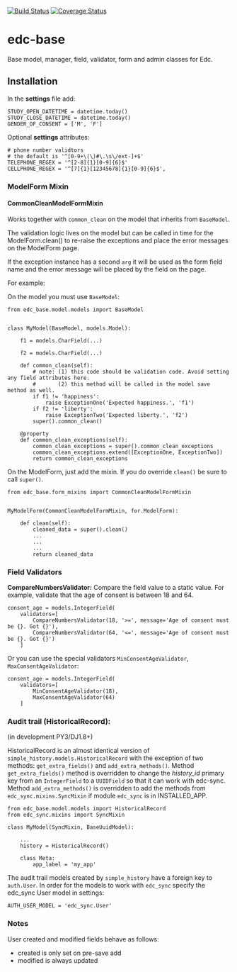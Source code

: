 [![Build Status](https://travis-ci.org/botswana-harvard/edc-base.svg?branch=develop)](https://travis-ci.org/botswana-harvard/edc-base)
[![Coverage Status](https://coveralls.io/repos/botswana-harvard/edc-base/badge.svg?branch=develop&service=github)](https://coveralls.io/github/botswana-harvard/edc-base?branch=develop)
# edc-base

Base model, manager, field, validator, form and admin classes for Edc. 


Installation
------------

In the __settings__ file add:

	STUDY_OPEN_DATETIME = datetime.today()
	STUDY_CLOSE_DATETIME = datetime.today()
	GENDER_OF_CONSENT = ['M', 'F']

Optional __settings__ attributes:

	# phone number validtors
	# the default is '^[0-9+\(\)#\.\s\/ext-]+$'
	TELEPHONE_REGEX = '^[2-8]{1}[0-9]{6}$'
	CELLPHONE_REGEX = '^[7]{1}[12345678]{1}[0-9]{6}$',


### ModelForm Mixin

#### CommonCleanModelFormMixin

Works together with `common_clean` on the model that inherits from `BaseModel`.

The validation logic lives on the model but can be called in time for the ModelForm.clean() to re-raise the exceptions and place the error messages on the ModelForm page.

If the exception instance has a second `arg` it will be used as the form field name and the error message will be placed by the field on the page.

For example:

On the model you must use `BaseModel`:

    from edc_base.model.models import BaseModel


    class MyModel(BaseModel, models.Model):
    
        f1 = models.CharField(...)

        f2 = models.CharField(...)

        def common_clean(self):
            # note: (1) this code should be validation code. Avoid setting any field attributes here.
            #       (2) this method will be called in the model save method as well.
            if f1 != 'happiness': 
                raise ExceptionOne('Expected happiness.', 'f1')
            if f2 != 'liberty': 
                raise ExceptionTwo('Expected liberty.', 'f2')
            super().common_clean()

        @property
        def common_clean_exceptions(self):
            common_clean_exceptions = super().common_clean_exceptions
            common_clean_exceptions.extend([ExceptionOne, ExceptionTwo])
            return common_clean_exceptions
    
On the ModelForm, just add the mixin. If you do override `clean()` be sure to call `super()`.

    from edc_base.form_mixins import CommonCleanModelFormMixin


    MyModelForm(CommonCleanModelFormMixin, for.ModelForm):

        def clean(self):
            cleaned_data = super().clean()
            ...
            ...
            ...
            return cleaned_data




### Field Validators

__CompareNumbersValidator:__ Compare the field value to a static value. For example, validate that the
age of consent is between 18 and 64. 

	consent_age = models.IntegerField(
	    validators=[
	        CompareNumbersValidator(18, '>=', message='Age of consent must be {}. Got {}'),
	        CompareNumbersValidator(64, '<=', message='Age of consent must be {}. Got {}')
	    ]

Or you can use the special validators `MinConsentAgeValidator`, `MaxConsentAgeValidator`:

	consent_age = models.IntegerField(
	    validators=[
	        MinConsentAgeValidator(18),
	        MaxConsentAgeValidator(64)
	    ]

### Audit trail (HistoricalRecord):

(in development PY3/DJ1.8+)

HistoricalRecord is an almost identical version of `simple_history.models.HistoricalRecord`
with the exception of two methods:  `get_extra_fields()` and `add_extra_methods()`. Method 
`get_extra_fields()` method is overridden to change the *history_id* primary key from an 
`IntegerField` to a `UUIDField` so that it can work with edc-sync. Method `add_extra_methods()`
is overridden to add the methods from `edc_sync.mixins.SyncMixin` if module `edc_sync` is 
in INSTALLED_APP.


    from edc_base.model.models import HistoricalRecord
    from edc_sync.mixins import SyncMixin
    
    class MyModel(SyncMixin, BaseUuidModel):
        
        ...
        history = HistoricalRecord()
        
        class Meta:
            app_label = 'my_app'    

The audit trail models created by `simple_history` have a foreign key to `auth.User`.
In order for the models to work with `edc_sync` specify the edc_sync User model in settings:
    
    AUTH_USER_MODEL = 'edc_sync.User' 


### Notes

User created and modified fields behave as follows:
* created is only set on pre-save add
* modified is always updated
